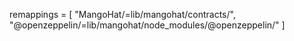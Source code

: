 remappings = [
    "MangoHat/=lib/mangohat/contracts/",
    "@openzeppelin/=lib/mangohat/node_modules/@openzeppelin/"
]